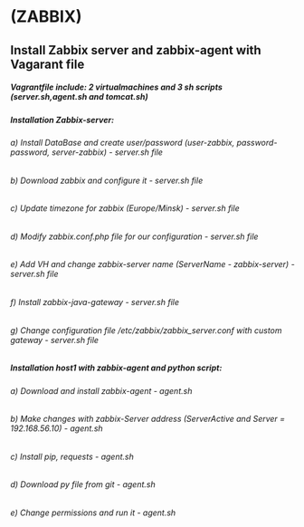 #                                                  (ZABBIX)
## Install Zabbix server and zabbix-agent with Vagarant file 
##### Vagrantfile include: 2 virtualmachines and 3 sh scripts (server.sh,agent.sh and tomcat.sh)
##### Installation Zabbix-server:
###### a) Install DataBase and create user/password (user-zabbix, password-password, server-zabbix) - server.sh file
###### b) Download zabbix and configure it - server.sh file
###### c) Update timezone for zabbix (Europe/Minsk) - server.sh file
###### d) Modify zabbix.conf.php file for our configuration - server.sh file
###### e) Add VH and change zabbix-server name (ServerName - zabbix-server) - server.sh file
###### f) Install zabbix-java-gateway - server.sh file
###### g) Change configuration file /etc/zabbix/zabbix_server.conf with custom gateway - server.sh file
##### Installation host1 with zabbix-agent and python script:
###### a) Download and install zabbix-agent - agent.sh
###### b) Make changes with zabbix-Server address (ServerActive and Server = 192.168.56.10) - agent.sh
###### c) Install pip, requests - agent.sh
###### d) Download py file from git - agent.sh
###### e) Change permissions and run it - agent.sh

